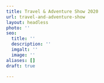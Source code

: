 ```yaml
---
title: Travel & Adventure Show 2020
url: travel-and-adventure-show
layout: headless
photo: ''
seo:
  title: ''
  description: ''
  imgalt: ''
  image: ''
aliases: []
draft: true

---
```

<script type="text/javascript" src="[https://form.jotform.com/jsform/200485987777172](https://form.jotform.com/jsform/200485987777172 "https://form.jotform.com/jsform/200485987777172")"></script>